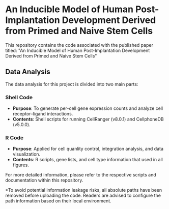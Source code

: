 # An Inducible Model of Human Post-Implantation Development Derived from Primed and Naive Stem Cells

This repository contains the code associated with the published paper titled: "An Inducible Model of Human Post-Implantation Development Derived from Primed and Naive Stem Cells"

## Data Analysis

The data analysis for this project is divided into two main parts:

### Shell Code
- **Purpose**: To generate per-cell gene expression counts and analyze cell receptor–ligand interactions.
- **Contents**: Shell scripts for running CellRanger (v8.0.1) and CellphoneDB (v5.0.0).

### R Code
- **Purpose**: Applied for cell quanlity control, integration analysis, and data visualization.
- **Contents**: R scripts, gene lists, and cell type information that used in all figures.

For more detailed information, please refer to the respective scripts and documentation within this repository.

*To avoid potential information leakage risks, all absolute paths have been removed before uploading the code. Readers are advised to configure the path information based on their local environment.
